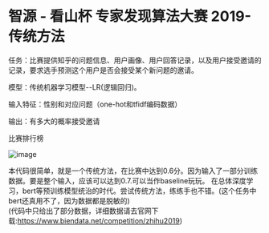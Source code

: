 # 智源 - 看山杯 专家发现算法大赛 2019-传统方法

任务：比赛提供知乎的问题信息、用户画像、用户回答记录，以及用户接受邀请的记录，要求选手预测这个用户是否会接受某个新问题的邀请。

模型：传统机器学习模型--LR(逻辑回归)。

输入特征：性别和对应问题（one-hot和tfidf编码数据）

输出：有多大的概率接受邀请   

比赛排行榜

![image](https://github.com/user-attachments/assets/03c131a9-9cbb-4f6e-bcc5-fd3344a13271)

本代码很简单，就是一个传统方法，在比赛中达到0.6分。因为输入了一部分训练数据。要是整个输入，应该可以达到0.7.可以当作baseline玩玩。
在总体深度学习，bert等预训练模型统治的时代。尝试传统方法，练练手也不错。(这个任务中bert还真用不了，因为数据都是脱敏的)<br>
(代码中只给出了部分数据，详细数据请去官网下载:https://www.biendata.net/competition/zhihu2019)

